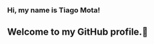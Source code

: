### Hi, my name is Tiago Mota!
## Welcome to my GitHub profile.👋

<!--
**Tiago-Mota09/Tiago-Mota09** is a ✨ _special_ ✨ repository because its `README.md` (this file) appears on your GitHub profile.

Here are some ideas to get you started:

- 💻 I’m currently working on EDESOFT
- ✏️ I’m currently learning HTML, CSS, JavaScript, JQuery, SQL-Server, C#, .NET...

<link rel="stylesheet" href="https://cdn.jsdelivr.net/gh/devicons/devicon@v2.14.0/devicon.min.css">

![Snake animation](https://github.com/Tiago-Mota09/Tiago-Mota09/blob/output/github-contribution-grid-snake.svg)

### Tools and technologies:

<img src="https://cdn.jsdelivr.net/gh/devicons/devicon/icons/html5/html5-original.svg" />
<img src="https://cdn.jsdelivr.net/gh/devicons/devicon/icons/css3/css3-original.svg" />
<img src="https://cdn.jsdelivr.net/gh/devicons/devicon/icons/javascript/javascript-original.svg" />
<img src="https://cdn.jsdelivr.net/gh/devicons/devicon/icons/csharp/csharp-original.svg" />
<img src="https://cdn.jsdelivr.net/gh/devicons/devicon/icons/dotnetcore/dotnetcore-original.svg" />
<img src="https://cdn.jsdelivr.net/gh/devicons/devicon/icons/vscode/vscode-original.svg" />
<img src="https://cdn.jsdelivr.net/gh/devicons/devicon/icons/visualstudio/visualstudio-plain.svg" />
<img src="https://cdn.jsdelivr.net/gh/devicons/devicon/icons/vuejs/vuejs-original.svg" />

### Contacts:
<a href = "mailto:tiagodiggermota@hotmail.com"><img src="https://img.shields.io/badge/Gmail-D14836?style=for-the-badge&logo=gmail&logoColor=white" target="_blank"></a>
<a href="https://www.linkedin.com/in/tiago-mota-2a161a164/" target="_blank"><img src="https://img.shields.io/badge/-LinkedIn-%230077B5?style=for-the-badge&logo=linkedin&logoColor=white" target="_blank"></a>
<a href="https://www.instagram.com/tiago_mota.art/" target="_blank"><img src="https://img.shields.io/badge/-Instagram-%23E4405F?style=for-the-badge&logo=instagram&logoColor=white" target="_blank"></a>
<a href="https://www.instagram.com/tiago.mota.photo.art/" target="_blank"><img src="https://img.shields.io/badge/-Instagram-%23E4405F?style=for-the-badge&logo=instagram&logoColor=white" target="_blank"></a>

<div>
<a href="https://github.com/Tiago-Mota09">
<img height="180em" src="https://github-readme-stats.vercel.app/api/top-langs/?username=Tiago-Mota09&layout=compact&langs_count=7&theme=dracula"/>
<img height="180em" src="https://github-readme-stats.vercel.app/api?username=seu-Tiago-Mota09&show_icons=true&theme=dracula&include_all_commits=true&count_private=true"/>
</div>

https://tenor.com/view/cat-crazy-cat-keyboard-cat-fast-gif-5753018

-->
